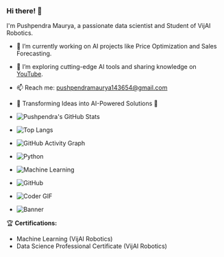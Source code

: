 ### Hi there! 👋  
I'm Pushpendra Maurya, a passionate data scientist and Student of VijAI Robotics.  
- 🔭 I’m currently working on AI projects like Price Optimization and Sales Forecasting.  
- 🌱 I’m exploring cutting-edge AI tools and sharing knowledge on [YouTube](https://www.youtube.com/@AIExplorer143).  
- 📫 Reach me: pushpendramaurya143654@gmail.com
- 🚀 Transforming Ideas into AI-Powered Solutions 🌟

- ![Pushpendra's GitHub Stats](https://github-readme-stats.vercel.app/api?username=Pushpendra52005&show_icons=true&theme=radical)
- ![Top Langs](https://github-readme-stats.vercel.app/api/top-langs/?username=Pushpendra52005&layout=compact&theme=radical)
- ![GitHub Activity Graph](https://github-readme-activity-graph.cyclic.app/graph?username=Pushpendra52005&theme=dracula)
- ![Python](https://img.shields.io/badge/-Python-3776AB?style=flat-square&logo=python&logoColor=white)
- ![Machine Learning](https://img.shields.io/badge/-Machine%20Learning-10217D?style=flat-square&logo=tensorflow)
- ![GitHub](https://img.shields.io/badge/-GitHub-181717?style=flat-square&logo=github)
- ![Coder GIF](https://raw.githubusercontent.com/Pushpendra52005/Pushpendra52005/main/assets/coding.gif)
- ![Banner](https://raw.githubusercontent.com/Pushpendra52005/Pushpendra52005/main/assets/banner.png)


🏆 **Certifications:**  
- Machine Learning (VijAI Robotics)  
- Data Science Professional Certificate (VijAI Robotics)  


<!---
Pushpendra52005/Pushpendra52005 is a ✨ special ✨ repository because its `README.md` (this file) appears on your GitHub profile.
You can click the Preview link to take a look at your changes.
--->
